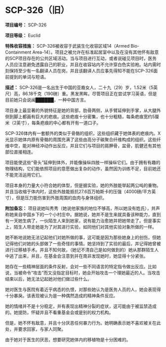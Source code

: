 # SCP-326（旧）
                        

**项目编号：** SCP-326

**项目等级：** Euclid

**特殊收容措施：** SCP-326被收容于武装生化收容区域14（Armed Bio-Containment Area-14）。项目之被允许在标准起居室中以及在没有其他怀有敌意的SCP项目存在的公共区域活动。当与项目进行互动，或者说碰见项目时，医务人员应注意避免透露自己的职业，并且在收容站内不允许穿白色实验袍。站内需时刻保持至少有一名翻译人员在岗，并且该翻译人员应事先得知不能在SCP-326面前提到的单词与短语。

**描述：** SCP-326是一名出生于中国的亚裔女人，二十九（29）岁，1.52米（5英尺）高，86.18千克（190磅）重。黑发黑眸。尽管项目正在尝试学习英语，但是目前她只会说闽██████，一种中国方言。

项目身上最显著的外貌特征是她的背部，肋骨两侧，从手臂延伸到手掌，从大腿外侧到脚上都画有巨大的疤痕。这些疤痕十分密集，也十分粗糙，每条疤痕宽约5厘米（2英寸），每条疤痕的中心都有开有一道口子。

SCP-326体内有一套额外的类似于骨骼的组织，这些组织藏于她体表的疤痕内。X光显示她体内原有骨骼的周围充满了这些由高分子碳聚合纤维构成的组织。这些纤维中空，能对神经冲动作出反应，并且它们与项目的肩胛骨，盆骨，肌健还有其他部位直接相连。

项目能使这些“骨头”延伸到体外，并能像操纵四肢一样操纵它们。由于拥有有趣的物理结构，它们能依照项目的意愿做出复杂的动作，虽然因为训练不足，目前她还不能灵活运用它们。

项目本身的力量大小符合她的体型，但是据实验，她的外肢能举起两公吨的重物。并且当收缩于体内时，这些外肢能抵抗27.6百万帕斯卡的压强（4000磅/平方英寸），但是压力能伤害到外肢周围的血肉与身体组织。

**附加备忘：** 项目说她叫秀秀（她说他家族的地位不够高，所以她没有姓氏），并声称她来自中国乡下的一个小村庄中。据她说，她并不是生来就具备该种能力，直到有一天她生病了，一伙陌生人来到她家，说有能力治愈她并把她带走了。但是事实上，陌生人带走她是为了对其进行实验，如同他们对其他实验对象所做的一样。

她不断地说她无法记起他们对她所做的事，这可能是因为那些她身上的创伤，但她记得他们对她的头部做了一些奇怪的事情。她坚持到了实验的最后，并记得她曾被进行过移植手术。并且不知何故，（她记不清自己是如何做到的）她从那群陌生人中逃了出来，并且，在基金会注意到并在南非发现她时，她显得十分紧张。

她存在一些精神层面的条件反射，会对一些不同语言的特定指令做出反应。比如说，当被命令“攻击”而又没指定目标时，她会开始攻击一个理她最近的人。当攻击结束以后，她无法记起她对他们做过些什么。

她对医生与医院有着近乎病态的仇恨，对那些她认为是医务人员的人，她会表现得十分暴戾。该表现被认为是一种偶然造成的精神条件反应。

她的情绪并不是十分稳定，并有表现出精神分裂的症状，这可能由于被监禁造成的。她提防，怀疑并且不看重基金会或是别的权力机构。

但是，她不怀有敌意，并且十分厌恶任何暴力行为。她明确表示她不喜欢被关在此处，并要求回家，与家人同聚。

由于她对于医生的厌恶，想要研究她体内的移植物是十分困难的。


                    